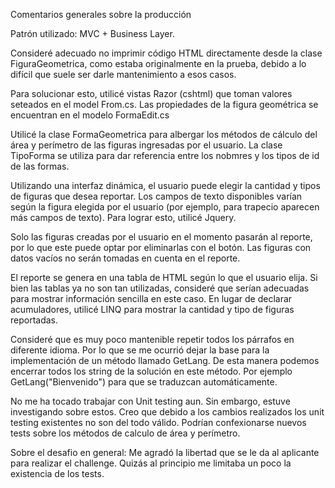 Comentarios generales sobre la producción

Patrón utilizado: MVC + Business Layer. 

Consideré adecuado no imprimir código HTML directamente desde la clase FiguraGeometrica, como estaba originalmente en la prueba, debido a lo difícil que suele ser darle mantenimiento a esos casos. 

Para solucionar esto, utilicé vistas Razor (cshtml) que toman valores seteados en el model From.cs.
Las propiedades de la figura geométrica se encuentran en el modelo FormaEdit.cs

Utilicé la clase FormaGeometrica para albergar los métodos de cálculo del área y perímetro de las figuras ingresadas por el usuario. La clase TipoForma se utiliza para dar referencia entre los nobmres y los tipos de id de las formas.

Utilizando una interfaz dinámica, el usuario puede elegir la cantidad y tipos de figuras que desea reportar. Los campos de texto disponibles varían según la figura elegida por el usuario (por ejemplo, para trapecio aparecen más campos de texto). Para lograr esto, utilicé Jquery.

Solo las figuras creadas por el usuario en el momento pasarán al reporte, por lo que este puede optar por eliminarlas con el botón. Las figuras con datos vacíos no serán tomadas en cuenta en el reporte.

El reporte se genera en una tabla de HTML según lo que el usuario elija. Si bien las tablas ya no son tan utilizadas, consideré que serían adecuadas para mostrar información sencilla en este caso. 
En lugar de declarar acumuladores, utilicé LINQ para mostrar la cantidad y tipo de figuras reportadas. 

Consideré que es muy poco mantenible repetir todos los párrafos en diferente idioma. Por lo que se me ocurrió dejar la base para la implementación de un método llamado GetLang. De esta manera podemos encerrar todos los string de la solución en este método. Por ejemplo GetLang("Bienvenido") para que se traduzcan automáticamente. 

No me ha tocado trabajar con Unit testing aun. Sin embargo, estuve investigando sobre estos. Creo que debido a los cambios realizados los unit testing existentes no son del todo válido. Podrían confexionarse nuevos tests sobre los métodos de calculo de área y perímetro.

Sobre el desafio en general: Me agradó la libertad que se le da al aplicante para realizar el challenge. Quizás al principio me limitaba un poco la existencia de los tests.


